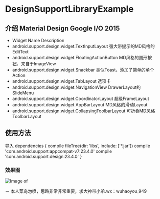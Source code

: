 # DesignSupportLibraryExample

## 介绍 Material Design Google I/O 2015 

* Widget Name	Description
* android.support.design.widget.TextInputLayout	强大带提示的MD风格的EditText
* android.support.design.widget.FloatingActionButton	MD风格的圆形按钮，来自于ImageView
* android.support.design.widget.Snackbar	类似Toast，添加了简单的单个Action
* android.support.design.widget.TabLayout	选项卡
* android.support.design.widget.NavigationView	DrawerLayout的SlideMenu
* android.support.design.widget.CoordinatorLayout	超级FrameLayout
* android.support.design.widget.AppBarLayout	MD风格的滑动Layout
* android.support.design.widget.CollapsingToolbarLayout	可折叠MD风格ToolbarLayout

## 使用方法

导入
dependencies {
    compile fileTree(dir: 'libs', include: ['*.jar'])
    compile 'com.android.support:appcompat-v7:23.4.0'
    compile 'com.android.support:design:23.4.0'
}



### 效果图  
![Image of ](https://raw.githubusercontent.com/why168/BaseView/master/WX.png)




－ 本人菜鸟勿喷，思路非常非常重要，求大神带小弟.wx：wuhaoyou_949

